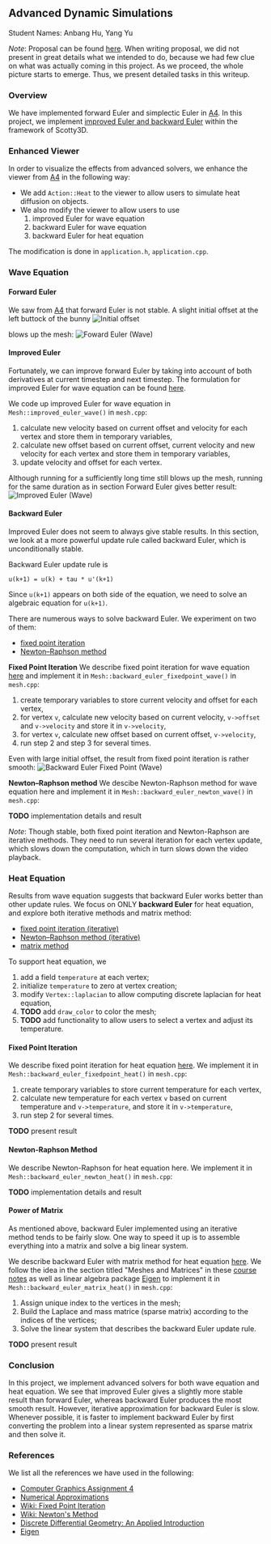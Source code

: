 ## Advanced Dynamic Simulations

Student Names: Anbang Hu, Yang Yu

_Note_: Proposal can be found [here](https://github.com/Haboric-Hu/advanced-dynamic-simulations/blob/master/formula/Advanced%20Dynamic%20Simulations%20-%20Proposal.pdf). When writing proposal, we did not present in great details what we intended to do, because we had few clue on what was actually coming in this project. As we proceed, the whole picture starts to emerge. Thus, we present detailed tasks in this writeup. 

### Overview
We have implemented forward Euler and simplectic Euler in [A4](http://15462.courses.cs.cmu.edu/fall2016/article/28). In this project, we implement [improved Euler and backward Euler](https://math.la.asu.edu/~dajones/class/275/ch2.pdf) within the framework of Scotty3D.

### Enhanced Viewer
In order to visualize the effects from advanced solvers, we enhance the viewer from [A4](http://15462.courses.cs.cmu.edu/fall2016/article/28) in the following way:
- We add ```Action::Heat``` to the viewer to allow users  to simulate heat diffusion on objects.
- We also modify the viewer to allow users to use 
    1. improved Euler for wave equation
    2. backward Euler for wave equation
    3. backward Euler for heat equation

The modification is done in ```application.h```, ```application.cpp```.

### Wave Equation
#### Forward Euler
We saw from [A4](http://15462.courses.cs.cmu.edu/fall2016/article/28) that forward Euler is not stable. A slight initial offset at the left buttock of the bunny
![Initial offset](https://github.com/Haboric-Hu/advanced-dynamic-simulations/blob/master/figures/bunny_with_initial_offset.png?raw=true)

blows up the mesh:
![Foward Euler (Wave)](https://github.com/Haboric-Hu/advanced-dynamic-simulations/blob/master/figures/forward_euler_wave_bunny.png?raw=true)

#### Improved Euler
Fortunately, we can improve forward Euler by taking into account of both derivatives at current timestep and next timestep. The formulation for improved Euler for wave equation can be found [here](https://github.com/Haboric-Hu/advanced-dynamic-simulations/blob/master/formula/Wave_Equation_With_Improved_Euler.pdf).

We code up improved Euler for wave equation in ```Mesh::improved_euler_wave()``` in ```mesh.cpp```:
1. calculate new velocity based on current offset and velocity for each vertex and store them in temporary variables,
2. calculate new offset based on current offset, current velocity and new velocity for each vertex and store them in temporary variables,
3. update velocity and offset for each vertex.

Although running for a sufficiently long time still blows up the mesh, running for the same duration as in section Forward Euler gives better result:
![Improved Euler (Wave)](https://github.com/Haboric-Hu/advanced-dynamic-simulations/blob/master/figures/improved_euler_wave_bunny.png?raw=true)

#### Backward Euler
Improved Euler does not seem to always give stable results. In this section, we look at a more powerful update rule called backward Euler, which is unconditionally stable.

Backward Euler update rule is
```
u(k+1) = u(k) + tau * u'(k+1)
```
Since ```u(k+1)``` appears on both side of the equation, we need to solve an algebraic equation for ```u(k+1)```.

There are numerous ways to solve backward Euler. We experiment on two of them:
- [fixed point iteration](https://en.wikipedia.org/wiki/Fixed-point_iteration)
- [Newton–Raphson method](https://en.wikipedia.org/wiki/Newton%27s_method)

__Fixed Point Iteration__
We describe fixed point iteration for wave equation [here](https://github.com/Haboric-Hu/advanced-dynamic-simulations/blob/master/formula/Wave_Equation_With_Backward_Euler__Fixed_Point_Iteration_.pdf) and implement it in ```Mesh::backward_euler_fixedpoint_wave()``` in ```mesh.cpp```:
1. create temporary variables to store current velocity and offset for each vertex,
2. for vertex ```v```, calculate new velocity based on current velocity, ```v->offset``` and ```v->velocity``` and store it in ```v->velocity```,
3. for vertex ```v```, calculate new offset based on current offset, ```v->velocity```,
4. run step 2 and step 3 for several times.

Even with large initial offset, the result from fixed point iteration is rather smooth:
![Backward Euler Fixed Point (Wave)](https://github.com/Haboric-Hu/advanced-dynamic-simulations/blob/master/figures/backward_euler_fixedpoint_bunny.png?raw=true)

__Newton–Raphson method__
We descibe Newton-Raphson method for wave equation here and implement it in ```Mesh::backward_euler_newton_wave()``` in ```mesh.cpp```:

__TODO__ implementation details and result

_Note_: Though stable, both fixed point iteration and Newton-Raphson are iterative methods. They need to run several iteration for each vertex update, which slows down the computation, which in turn slows down the video playback.

### Heat Equation
Results from wave equation suggests that backward Euler works better than other update rules. We focus on ONLY __backward Euler__ for heat equation, and explore both iterative methods and matrix method:
- [fixed point iteration (iterative)](https://en.wikipedia.org/wiki/Fixed-point_iteration)
- [Newton–Raphson method (iterative)](https://en.wikipedia.org/wiki/Newton%27s_method)
- [matrix method](http://www.cs.cmu.edu/~kmcrane/Projects/DGPDEC/paper.pdf)

To support heat equation, we 
1. add a field ```temperature``` at each vertex;
2. initialize ```temperature``` to zero at vertex creation;
3. modify ```Vertex::laplacian``` to allow computing discrete laplacian for heat equation,
4. __TODO__ add ```draw_color``` to color the mesh;
5. __TODO__ add functionality to allow users to select a vertex and adjust its temperature.

#### Fixed Point Iteration
We describe fixed point iteration for heat equation [here](https://github.com/Haboric-Hu/advanced-dynamic-simulations/blob/master/formula/Heat_Equation_With_Backward_Euler__Fixed_Point_Iteration_.pdf). We implement it in ```Mesh::backward_euler_fixedpoint_heat()``` in ```mesh.cpp```:
1. create temporary variables to store current temperature for each vertex,
2. calculate new temperature for each vertex ```v``` based on current temperature and ```v->temperature```, and store it in ```v->temperature```,
3. run step 2 for several times.

__TODO__ present result

#### Newton-Raphson Method
We describe Newton-Raphson for heat equation here. We implement it in ```Mesh::backward_euler_newton_heat()``` in ```mesh.cpp```:

__TODO__ implementation details and result

#### Power of Matrix
As mentioned above, backward Euler implemented using an iterative method tends to be fairly slow. One way to speed it up is to assemble everything into a matrix and solve a big linear system.

We describe backward Euler with matrix method for heat equation [here](https://github.com/Haboric-Hu/advanced-dynamic-simulations/blob/master/formula/Heat_Equation_With_Backward_Euler__Solving_Linear_Systems_.pdf). We follow the idea in the section titled "Meshes and Matrices" in these [course notes](http://www.cs.cmu.edu/~kmcrane/Projects/DGPDEC/paper.pdf) as well as linear algebra package [Eigen](http://eigen.tuxfamily.org/index.php?title=Main_Page) to implement it in ```Mesh::backward_euler_matrix_heat()``` in ```mesh.cpp```:

1. Assign unique index to the vertices in the mesh;
2. Build the Laplace and mass matrice (sparse matrix) according to the indices of the vertices;
3. Solve the linear system that describes the backward Euler update rule.

__TODO__ present result

### Conclusion
In this project, we implement advanced solvers for both wave equation and heat equation. We see that improved Euler gives a slightly more stable result than forward Euler, whereas backward Euler produces the most smooth result. However, iterative approximation for backward Euler is slow. Whenever possible, it is faster to implement backward Euler by first converting the problem into a linear system represented as sparse matrix and then solve it.

### References
We list all the references we have used in the following:
- [Computer Graphics Assignment 4](http://15462.courses.cs.cmu.edu/fall2016/article/28)
- [Numerical Approximations](https://math.la.asu.edu/~dajones/class/275/ch2.pdf)
- [Wiki: Fixed Point Iteration](https://en.wikipedia.org/wiki/Fixed-point_iteration)
- [Wiki: Newton's Method](https://en.wikipedia.org/wiki/Newton%27s_method)
- [Discrete Differential Geometry: An Applied Introduction](http://www.cs.cmu.edu/~kmcrane/Projects/DGPDEC/paper.pdf)
- [Eigen](http://eigen.tuxfamily.org/index.php?title=Main_Page)
